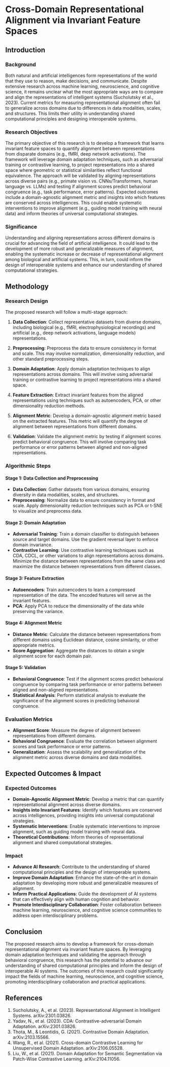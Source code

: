 # Cross-Domain Representational Alignment via Invariant Feature Spaces

## Introduction

### Background
Both natural and artificial intelligences form representations of the world that they use to reason, make decisions, and communicate. Despite extensive research across machine learning, neuroscience, and cognitive science, it remains unclear what the most appropriate ways are to compare and align the representations of intelligent systems (Sucholutsky et al., 2023). Current metrics for measuring representational alignment often fail to generalize across domains due to differences in data modalities, scales, and structures. This limits their utility in understanding shared computational principles and designing interoperable systems.

### Research Objectives
The primary objective of this research is to develop a framework that learns invariant feature spaces to quantify alignment between representations from disparate domains (e.g., fMRI, deep network activations). The framework will leverage domain adaptation techniques, such as adversarial training or contrastive learning, to project representations into a shared space where geometric or statistical similarities reflect functional equivalence. The approach will be validated by aligning representations across diverse pairs (e.g., primate vision vs. CNNs/Transformers, human language vs. LLMs) and testing if alignment scores predict behavioral congruence (e.g., task performance, error patterns). Expected outcomes include a domain-agnostic alignment metric and insights into which features are conserved across intelligences. This could enable systematic interventions to improve alignment (e.g., guiding model training with neural data) and inform theories of universal computational strategies.

### Significance
Understanding and aligning representations across different domains is crucial for advancing the field of artificial intelligence. It could lead to the development of more robust and generalizable measures of alignment, enabling the systematic increase or decrease of representational alignment among biological and artificial systems. This, in turn, could inform the design of interoperable systems and enhance our understanding of shared computational strategies.

## Methodology

### Research Design
The proposed research will follow a multi-stage approach:

1. **Data Collection**: Collect representative datasets from diverse domains, including biological (e.g., fMRI, electrophysiological recordings) and artificial (e.g., deep network activations, language models) representations.

2. **Preprocessing**: Preprocess the data to ensure consistency in format and scale. This may involve normalization, dimensionality reduction, and other standard preprocessing steps.

3. **Domain Adaptation**: Apply domain adaptation techniques to align representations across domains. This will involve using adversarial training or contrastive learning to project representations into a shared space.

4. **Feature Extraction**: Extract invariant features from the aligned representations using techniques such as autoencoders, PCA, or other dimensionality reduction methods.

5. **Alignment Metric**: Develop a domain-agnostic alignment metric based on the extracted features. This metric will quantify the degree of alignment between representations from different domains.

6. **Validation**: Validate the alignment metric by testing if alignment scores predict behavioral congruence. This will involve comparing task performance or error patterns between aligned and non-aligned representations.

### Algorithmic Steps

#### Stage 1: Data Collection and Preprocessing
- **Data Collection**: Gather datasets from various domains, ensuring diversity in data modalities, scales, and structures.
- **Preprocessing**: Normalize data to ensure consistency in format and scale. Apply dimensionality reduction techniques such as PCA or t-SNE to visualize and preprocess data.

#### Stage 2: Domain Adaptation
- **Adversarial Training**: Train a domain classifier to distinguish between source and target domains. Use the gradient reversal layer to enforce domain invariance.
- **Contrastive Learning**: Use contrastive learning techniques such as CDA, CDCL, or other variations to align representations across domains. Minimize the distance between representations from the same class and maximize the distance between representations from different classes.

#### Stage 3: Feature Extraction
- **Autoencoders**: Train autoencoders to learn a compressed representation of the data. The encoded features will serve as the invariant features.
- **PCA**: Apply PCA to reduce the dimensionality of the data while preserving the variance.

#### Stage 4: Alignment Metric
- **Distance Metric**: Calculate the distance between representations from different domains using Euclidean distance, cosine similarity, or other appropriate metrics.
- **Score Aggregation**: Aggregate the distances to obtain a single alignment score for each domain pair.

#### Stage 5: Validation
- **Behavioral Congruence**: Test if the alignment scores predict behavioral congruence by comparing task performance or error patterns between aligned and non-aligned representations.
- **Statistical Analysis**: Perform statistical analysis to evaluate the significance of the alignment scores in predicting behavioral congruence.

### Evaluation Metrics
- **Alignment Score**: Measure the degree of alignment between representations from different domains.
- **Behavioral Congruence**: Evaluate the correlation between alignment scores and task performance or error patterns.
- **Generalization**: Assess the scalability and generalization of the alignment metric across diverse domains and data modalities.

## Expected Outcomes & Impact

### Expected Outcomes
- **Domain-Agnostic Alignment Metric**: Develop a metric that can quantify representational alignment across diverse domains.
- **Insights into Invariant Features**: Identify which features are conserved across intelligences, providing insights into universal computational strategies.
- **Systematic Interventions**: Enable systematic interventions to improve alignment, such as guiding model training with neural data.
- **Theoretical Contributions**: Inform theories of representational alignment and shared computational strategies.

### Impact
- **Advance AI Research**: Contribute to the understanding of shared computational principles and the design of interoperable systems.
- **Improve Domain Adaptation**: Enhance the state-of-the-art in domain adaptation by developing more robust and generalizable measures of alignment.
- **Inform Practical Applications**: Guide the development of AI systems that can effectively align with human cognition and behavior.
- **Promote Interdisciplinary Collaboration**: Foster collaboration between machine learning, neuroscience, and cognitive science communities to address open interdisciplinary problems.

## Conclusion
The proposed research aims to develop a framework for cross-domain representational alignment via invariant feature spaces. By leveraging domain adaptation techniques and validating the approach through behavioral congruence, this research has the potential to advance our understanding of shared computational principles and inform the design of interoperable AI systems. The outcomes of this research could significantly impact the fields of machine learning, neuroscience, and cognitive science, promoting interdisciplinary collaboration and practical applications.

## References
1. Sucholutsky, A., et al. (2023). Representational Alignment in Intelligent Systems. arXiv:2301.03826.
2. Yadav, N., et al. (2023). CDA: Contrastive-adversarial Domain Adaptation. arXiv:2301.03826.
3. Thota, M., & Leontidis, G. (2021). Contrastive Domain Adaptation. arXiv:2103.15566.
4. Wang, R., et al. (2021). Cross-domain Contrastive Learning for Unsupervised Domain Adaptation. arXiv:2106.05528.
5. Liu, W., et al. (2021). Domain Adaptation for Semantic Segmentation via Patch-Wise Contrastive Learning. arXiv:2104.11056.